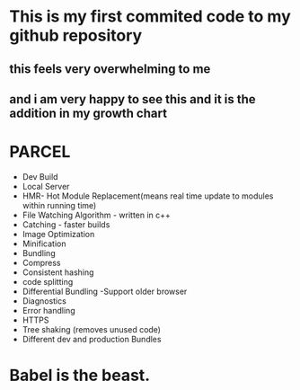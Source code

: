 # This is my first commited code to my github repository
## this feels very overwhelming to me
## and i am very happy to see this and it is the addition in my growth chart


# PARCEL
- Dev Build
- Local Server
- HMR- Hot Module Replacement(means real time update to modules within running time)
- File Watching Algorithm - written in c++
- Catching - faster builds
- Image Optimization
- Minification 
- Bundling
- Compress
- Consistent hashing
- code splitting
- Differential Bundling -Support older browser
- Diagnostics
- Error handling
- HTTPS
- Tree shaking (removes unused code)
- Different dev and production Bundles


# Babel is the beast.
